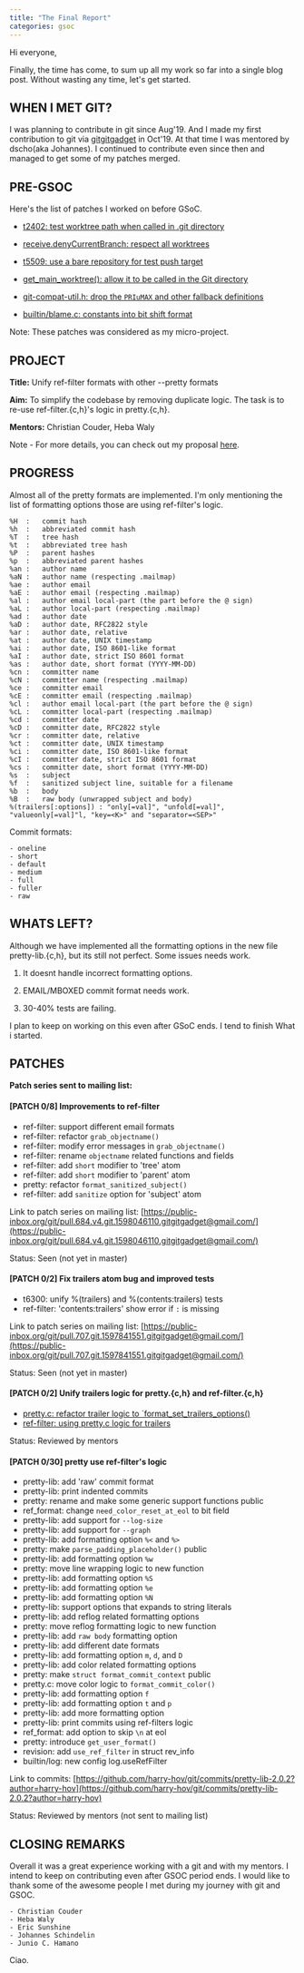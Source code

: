```yaml
---
title: "The Final Report"
categories: gsoc
---
```


Hi everyone,

Finally, the time has come, to sum up all my work so far into a single blog post. Without wasting any time, let's get started.

## WHEN I MET GIT?

I was planning to contribute in git since Aug'19. And I made my first contribution to git via [gitgitgadget](https://gitgitgadget.github.io/) in Oct'19. At that time I was mentored by dscho(aka Johannes). I continued to contribute even since then and managed to get some of my patches merged.

## PRE-GSOC

Here's the list of patches I worked on before GSoC. 

- [t2402: test worktree path when called in .git directory](https://github.com/git/git/commit/4d864895a23bbbb5403d9aa8a65d0576d2029597)

- [receive.denyCurrentBranch: respect all worktrees](https://github.com/git/git/commit/4ef346482d6d5748861c1aa9d56712e847369b40)

- [t5509: use a bare repository for test push target](https://github.com/git/git/commit/f8692114dbb1b3ffe0b71871a015c632c195b784)

- [get_main_worktree(): allow it to be called in the Git directory](https://github.com/git/git/commit/45f274fbb118cc4cb00640c30b4e3069d96755a0)

- [git-compat-util.h: drop the `PRIuMAX` and other fallback definitions](https://github.com/git/git/commit/e547e5a89e3641bae02e762bcb0062951bb698e5)

- [builtin/blame.c: constants into bit shift format](https://github.com/git/git/commit/86795774bb9ca3c63b94d3d0930405c1ba9148ec)

Note: These patches was considered as my micro-project.

## PROJECT

**Title:** Unify ref-filter formats with other --pretty formats 

**Aim:** To simplify the codebase by removing duplicate logic. The task is to re-use ref-filter.{c,h}'s logic in pretty.{c,h}.

**Mentors:** Christian Couder, Heba Waly

Note - For more details, you can check out my proposal [here](https://github.com/harry-hov/GSoC-Proposal-git/blob/master/%5BGSoC%5D%20Git%20Proposal.pdf).

## PROGRESS

Almost all of the pretty formats are implemented. I'm only mentioning the list of formatting options those are using ref-filter's logic. 

```
%H	:	commit hash
%h	:	abbreviated commit hash
%T	:	tree hash
%t	:	abbreviated tree hash
%P	:	parent hashes
%p	:	abbreviated parent hashes
%an	:	author name
%aN	:	author name (respecting .mailmap)
%ae	:	author email
%aE	:	author email (respecting .mailmap)
%al	:	author email local-part (the part before the @ sign)
%aL	:	author local-part (respecting .mailmap)
%ad	:	author date
%aD	:	author date, RFC2822 style
%ar	:	author date, relative
%at	:	author date, UNIX timestamp
%ai	:	author date, ISO 8601-like format
%aI	:	author date, strict ISO 8601 format
%as	:	author date, short format (YYYY-MM-DD)
%cn	:	committer name
%cN	:	committer name (respecting .mailmap)
%ce	:	committer email
%cE	:	committer email (respecting .mailmap)
%cl	:	author email local-part (the part before the @ sign)
%cL	:	committer local-part (respecting .mailmap)
%cd	:	committer date
%cD	:	committer date, RFC2822 style
%cr	:	committer date, relative
%ct	:	committer date, UNIX timestamp
%ci	:	committer date, ISO 8601-like format
%cI	:	committer date, strict ISO 8601 format
%cs	:	committer date, short format (YYYY-MM-DD)
%s	:	subject
%f	:	sanitized subject line, suitable for a filename
%b	:	body
%B	:	raw body (unwrapped subject and body)
%(trailers[:options]) : "only[=val]", "unfold[=val]", "valueonly[=val]"l, "key=<K>" and "separator=<SEP>"
```

Commit formats:
```
- oneline
- short
- default
- medium
- full
- fuller
- raw
```

## WHATS LEFT?

Although we have implemented all the formatting options in the new file pretty-lib.{c,h}, but its still not perfect. Some issues needs work.

1) It doesnt handle incorrect formatting options.

2) EMAIL/MBOXED commit format needs work.

3) 30-40% tests are failing.

I plan to keep on working on this even after GSoC ends. I tend to finish What i started.

## PATCHES

**Patch series sent to mailing list:**

#### [PATCH 0/8] Improvements to ref-filter
- ref-filter: support different email formats
- ref-filter: refactor `grab_objectname()`
- ref-filter: modify error messages in `grab_objectname()`
- ref-filter: rename `objectname` related functions and fields
- ref-filter: add `short` modifier to 'tree' atom
- ref-filter: add `short` modifier to 'parent' atom
- pretty: refactor `format_sanitized_subject()`
- ref-filter: add `sanitize` option for 'subject' atom

Link to patch series on mailing list: [https://public-inbox.org/git/pull.684.v4.git.1598046110.gitgitgadget@gmail.com/](https://public-inbox.org/git/pull.684.v4.git.1598046110.gitgitgadget@gmail.com/)

Status: Seen (not yet in master)

#### [PATCH 0/2] Fix trailers atom bug and improved tests
- t6300: unify %(trailers) and %(contents:trailers) tests
- ref-filter: 'contents:trailers' show error if `:` is missing

Link to patch series on mailing list: [https://public-inbox.org/git/pull.707.git.1597841551.gitgitgadget@gmail.com/](https://public-inbox.org/git/pull.707.git.1597841551.gitgitgadget@gmail.com/)

Status: Seen (not yet in master)

#### [PATCH 0/2] Unify trailers logic for pretty.{c,h} and ref-filter.{c,h}
- [pretty.c: refactor trailer logic to `format_set_trailers_options()](https://public-inbox.org/git/712ab9aacf240a02d808af6b6837e682b929493c.1598043976.git.gitgitgadget@gmail.com/)
- [ref-filter: using pretty.c logic for trailers](https://public-inbox.org/git/d491be5d10991189f7ec6ead739c1d1500e437a1.1598043976.git.gitgitgadget@gmail.com/)

Status: Reviewed by mentors

#### [PATCH 0/30] pretty use ref-filter's logic 
- pretty-lib: add 'raw' commit format
- pretty-lib: print indented commits
- pretty: rename and make some generic support functions public
- ref_format: change `need_color_reset_at_eol` to bit field
- pretty-lib: add support for `--log-size`
- pretty-lib: add support for `--graph`
- pretty-lib: add formatting option `%<` and `%>`
- pretty: make `parse_padding_placeholder()` public
- pretty-lib: add formatting option `%w`
- pretty: move line wrapping logic to new function
- pretty-lib: add formatting option `%S`
- pretty-lib: add formatting option `%e`
- pretty-lib: add formatting option `%N`
- pretty-lib: support options that expands to string literals
- pretty-lib: add reflog related formatting options
- pretty: move reflog formatting logic to new function
- pretty-lib: add `raw body` formatting option
- pretty-lib: add different date formats
- pretty-lib: add formatting option `m`, `d`, and `D`
- pretty-lib: add color related formatting options
- pretty: make `struct format_commit_context` public
- pretty.c: move color logic to `format_commit_color()`
- pretty-lib: add formatting option `f`
- pretty-lib: add formatting option `t` and `p`
- pretty-lib: add more formatting option
- pretty-lib: print commits using ref-filters logic
- ref_format: add option to skip `\n` at eol
- pretty: introduce `get_user_format()`
- revision: add `use_ref_filter` in struct rev_info
- builtin/log: new config log.useRefFilter

Link to commits: [https://github.com/harry-hov/git/commits/pretty-lib-2.0.2?author=harry-hov](https://github.com/harry-hov/git/commits/pretty-lib-2.0.2?author=harry-hov)

Status: Reviewed by mentors (not sent to mailing list)

## CLOSING REMARKS

Overall it was a great experience working with a git and with my mentors. I intend to keep on contributing even after GSOC period ends.
I would like to thank some of the awesome people I met during my journey with git and GSOC.
```
- Christian Couder
- Heba Waly
- Eric Sunshine
- Johannes Schindelin
- Junio C. Hamano
```

Ciao.
